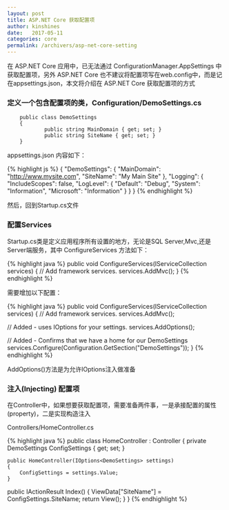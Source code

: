 ```yaml
---
layout: post
title: ASP.NET Core 获取配置项
author: kinshines
date:   2017-05-11
categories: core
permalink: /archivers/asp-net-core-setting
---
```


<p class="lead">在 ASP.NET Core 应用中，已无法通过 ConfigurationManager.AppSettings  中获取配置项，另外 ASP.NET Core 也不建议将配置项写在web.config中，而是记在appsettings.json，本文将介绍在 ASP.NET Core 获取配置项的方式</p>


### 定义一个包含配置项的类，Configuration/DemoSettings.cs

        public class DemoSettings
        {
                public string MainDomain { get; set; }
                public string SiteName { get; set; }
        }

appsettings.json 内容如下：

{% highlight js %}
{
  "DemoSettings": {
    "MainDomain": "http://www.mysite.com",
    "SiteName": "My Main Site"
  },
  "Logging": {
    "IncludeScopes": false,
    "LogLevel": {
      "Default": "Debug",
      "System": "Information",
      "Microsoft": "Information"
    }
  }
}
{% endhighlight %}

然后，回到Startup.cs文件

### 配置Services

Startup.cs类是定义应用程序所有设置的地方，无论是SQL Server,Mvc,还是Server端服务，其中 ConfigureServices 方法如下：

{% highlight java %}
public void ConfigureServices(IServiceCollection services)
{
        // Add framework services.
        services.AddMvc();
}
{% endhighlight %}

需要增加以下配置：

{% highlight java %}
public void ConfigureServices(IServiceCollection services)
{
    // Add framework services.
    services.AddMvc();

 // Added - uses IOptions<T> for your settings.
    services.AddOptions();

 // Added - Confirms that we have a home for our DemoSettings
    services.Configure<DemoSettings>(Configuration.GetSection("DemoSettings"));
}
{% endhighlight %}

AddOptions()方法是为允许IOptions<T>注入做准备

### 注入(Injecting) 配置项

在Controller中，如果想要获取配置项，需要准备两件事，一是承接配置的属性(property)，二是实现构造注入

Controllers/HomeController.cs

{% highlight java %}
public class HomeController : Controller
{
    private DemoSettings ConfigSettings { get; set; }

    public HomeController(IOptions<DemoSettings> settings)
    {
        ConfigSettings = settings.Value;
    }

 public IActionResult Index()
    {
        ViewData["SiteName"] = ConfigSettings.SiteName;
        return View();
    }
}
{% endhighlight %}